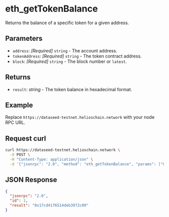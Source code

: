 # eth_getTokenBalance

Returns the balance of a specific token for a given address.

## Parameters

- `address`: *[Required]* `string` - The account address.
- `tokenAddress`: *[Required]* `string` - The token contract address.
- `block`: *[Required]* `string` - The block number or `latest`.

## Returns

- `result`: *string* - The token balance in hexadecimal format.

## Example

Replace `https://dataseed-testnet.helioschain.network` with your node RPC URL.

## Request curl
```sh
curl https://dataseed-testnet.helioschain.network \
  -X POST \
  -H "Content-Type: application/json" \
  -d '{"jsonrpc": "2.0", "method": "eth_getTokenBalance", "params": ["0x17267eB1FEC301848d4B5140eDDCFC48945427Ab", "0xd4949664cd82660aae99bedc034a0dea8a0bd517", "latest"], "id": 1}'
```

## JSON Response
```json
{
  "jsonrpc": "2.0",
  "id": 1,
  "result": "0x17cd41f6514deb3972c09"
}
```